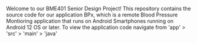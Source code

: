 Welcome to our BME401 Senior Design Project!
This repository contains the source code for our application BPx, which is a remote Blood Pressure Montioring application 
that runs on Android Smartphones running on Android 12 OS or later.
To view the application code navigate from 'app' > 'src' > 'main' > 'java'
